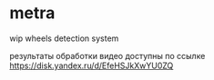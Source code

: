 # metra
wip wheels detection system

результаты обработки видео доступны по ссылке
https://disk.yandex.ru/d/EfeHSJkXwYU0ZQ
